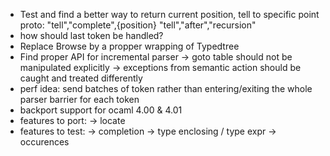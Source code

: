 - Test and find a better way to return current position, tell to specific point 
  proto: "tell","complete",{position}
         "tell","after","recursion"
- how should last token be handled?
- Replace Browse by a propper wrapping of Typedtree
- Find proper API for incremental parser
  -> goto table should not be manipulated explicitly
  -> exceptions from semantic action should be caught and treated differently
- perf idea: send batches of token rather than entering/exiting the whole
  parser barrier for each token
- backport support for ocaml 4.00 & 4.01
- features to port:
  -> locate
- features to test:
  -> completion
  -> type enclosing / type expr
  -> occurences
